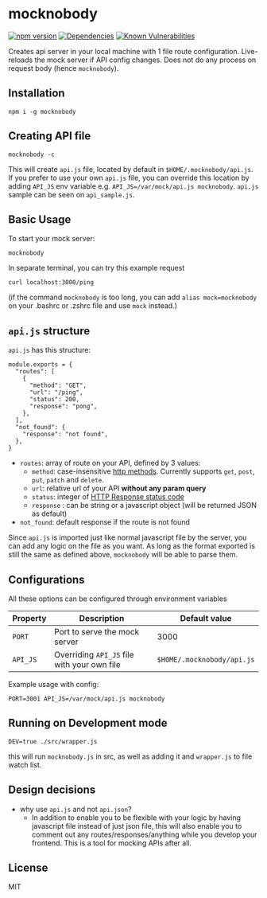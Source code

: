 # mocknobody
[![npm version](https://badge.fury.io/js/mocknobody.svg)](https://badge.fury.io/js/mocknobody) [![Dependencies](https://david-dm.org/kemalelmizan/mocknobody.svg)](https://david-dm.org/kemalelmizan/mocknobody.svg) [![Known Vulnerabilities](https://snyk.io/test/github/kemalelmizan/mocknobody/badge.svg?targetFile=package.json)](https://snyk.io/test/github/kemalelmizan/mocknobody?targetFile=package.json)

Creates api server in your local machine with 1 file route configuration.
Live-reloads the mock server if API config changes.
Does not do any process on request body (hence `mocknobody`).

## Installation
```
npm i -g mocknobody
```

## Creating API file

```
mocknobody -c
```

This will create `api.js` file, located by default in `$HOME/.mocknobody/api.js`.
If you prefer to use your own `api.js` file, you can override this location by adding `API_JS` env variable e.g. `API_JS=/var/mock/api.js mocknobody`.
`api.js` sample can be seen on `api_sample.js`.


## Basic Usage

To start your mock server:
```
mocknobody
```
In separate terminal, you can try this example request
```
curl localhost:3000/ping
```
(if the command `mocknobody` is too long, you can add `alias mock=mocknobody` on your .bashrc or .zshrc file and use `mock` instead.)

## `api.js` structure
`api.js` has this structure:
```
module.exports = {
  "routes": [
    {
      "method": "GET",
      "url": "/ping",
      "status": 200,
      "response": "pong",
    },
  ],
  "not_found": {
    "response": "not found",
  },
}
```
- `routes`: array of route on your API, defined by 3 values:
  - `method`: case-insensitive [http methods](https://developer.mozilla.org/en-US/docs/Web/HTTP/Methods). Currently supports `get`, `post`, `put`, `patch` and `delete`.
  - `url`: relative url of your API **without any param query**
  - `status`: integer of [HTTP Response status code](https://developer.mozilla.org/en-US/docs/Web/HTTP/Status)
  - `response` : can be string or a javascript object (will be returned JSON as default)
- `not_found`: default response if the route is not found

Since `api.js` is imported just like normal javascript file by the server, you can add any logic on the file as you want. As long as the format exported is still the same as defined above, `mocknobody` will be able to parse them.

## Configurations
All these options can be configured through environment variables

| Property | Description | Default value |
|-|-|-|
| `PORT` | Port to serve the mock server | 3000 |
| `API_JS` | Overriding `API_JS` file with your own file | `$HOME/.mocknobody/api.js` |

Example usage with config:
```
PORT=3001 API_JS=/var/mock/api.js mocknobody
```

## Running on Development mode
```
DEV=true ./src/wrapper.js
```
this will run `mocknobody.js` in src, as well as adding it and `wrapper.js` to file watch list.

## Design decisions
 - why use `api.js` and not `api.json`?
    - In addition to enable you to be flexible with your logic by having javascript file instead of just json file, this will also enable you to comment out any routes/responses/anything while you develop your frontend. This is a tool for mocking APIs after all.

## License
MIT
